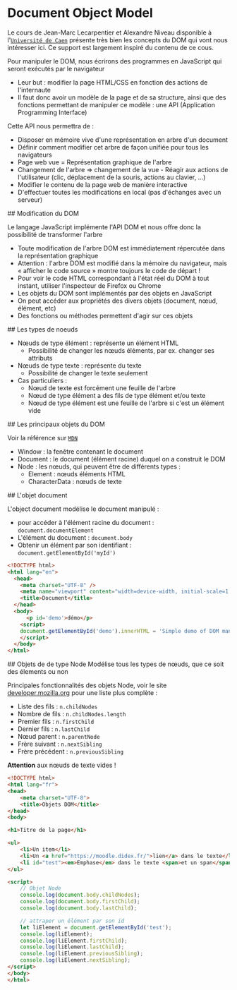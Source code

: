 # Document Object Model

Le cours de Jean-Marc Lecarpentier et Alexandre Niveau disponible à l'[`Université de Caen`](https://ensweb.users.info.unicaen.fr/pres/jml/dom/index.php) présente très bien les concepts du DOM qui vont nous intéresser ici.
Ce support est largement inspiré du contenu de ce cous.

Pour manipuler le DOM, nous écrirons des programmes en JavaScript qui seront exécutés par le navigateur
- Leur but : modifier la page HTML/CSS en fonction des actions de l'internaute
- Il faut donc avoir un modèle de la page et de sa structure, ainsi que des fonctions permettant de manipuler ce modèle : une API (Application Programming Interface)

Cette API nous permettra de :
- Disposer en mémoire vive d'une représentation en arbre d'un document
- Définir comment modifier cet arbre de façon unifiée pour tous les navigateurs
- Page web vue = Représentation graphique de l'arbre
- Changement de l'arbre => changement de la vue - Réagir aux actions de l'utilisateur (clic, déplacement de la souris, actions au clavier, ...)
- Modifier le contenu de la page web de manière interactive
- D'effectuer toutes les modifications en local (pas d'échanges avec un serveur)

## Modification du DOM

Le langage JavaScript implémente l'API DOM et nous offre donc la possibilité de transformer l'arbre
- Toute modification de l'arbre DOM est immédiatement répercutée dans la représentation graphique
- Attention : l'arbre DOM est modifié dans la mémoire du navigateur, mais « afficher le code source » montre toujours le code de départ !
- Pour voir le code HTML correspondant à l'état réel du DOM à tout instant, utiliser l'inspecteur de Firefox ou Chrome
- Les objets du DOM sont implémentés par des objets en JavaScript
- On peut accéder aux propriétés des divers objets (document, nœud, élément, etc)
- Des fonctions ou méthodes permettent d'agir sur ces objets

## Les types de noeuds

- Nœuds de type élément : représente un élément HTML
    - Possibilité de changer les nœuds éléments, par ex. changer ses attributs
- Nœuds de type texte : représente du texte
    - Possibilité de changer le texte seulement
- Cas particuliers :
    - Nœud de texte est forcément une feuille de l'arbre
    - Nœud de type élément a des fils de type élément et/ou texte
    - Nœud de type élément est une feuille de l'arbre si c'est un élément vide

## Les principaux objets du DOM

Voir la référence sur [`MDN`](https://developer.mozilla.org/en-US/docs/Web/API/Document_Object_Model)

- Window : la fenêtre contenant le document
- Document : le document (élément racine) duquel on a construit le DOM
- Node : les nœuds, qui peuvent être de différents types :
    - Element : nœuds éléments HTML
    - CharacterData : nœuds de texte

## L'objet document

L'object document modélise le document manipulé :

- pour accéder à l'élément racine du document : `document.documentElement`
- L'élément <body> du document : `document.body`
- Obtenir un élément par son identifiant : `document.getElementById('myId')`

```html
<!DOCTYPE html>
<html lang="en">
  <head>
    <meta charset="UTF-8" />
    <meta name="viewport" content="width=device-width, initial-scale=1.0" />
    <title>Document</title>
  </head>
  <body>
      <p id='demo'>démo</p>
    <script>
    document.getElementById('demo').innerHTML = 'Simple demo of DOM manipulation';
    </script>
  </body>
</html>
```

## Objets de de type Node
Modélise tous les types de nœuds, que ce soit des élements ou non

Principales fonctionnalités des objets Node, voir le site [developer.mozilla.org](https://developer.mozilla.org/en-US/docs/Web/API/Node) pour une liste plus complète :

- Liste des fils : `n.childNodes`
- Nombre de fils : `n.childNodes.length`
- Premier fils : `n.firstChild`
- Dernier fils : `n.lastChild`
- Nœud parent : `n.parentNode`
- Frère suivant : `n.nextSibling`
- Frère précédent : `n.previousSibling`

**Attention** aux nœuds de texte vides !

```html
<!DOCTYPE html>
<html lang="fr">
<head>
    <meta charset="UTF-8">
    <title>Objets DOM</title>
</head>
<body>

<h1>Titre de la page</h1>

<ul>
    <li>Un item</li>
    <li>Un <a href="https://moodle.didex.fr/">lien</a> dans le texte</li>
    <li id="test"><em>Emphase</em> dans le texte <span>et un span</span></li>
</ul>

<script>
    // Objet Node
    console.log(document.body.childNodes);
    console.log(document.body.firstChild);
    console.log(document.body.lastChild);

    // attraper un élément par son id
    let liElement = document.getElementById('test');
    console.log(liElement);
    console.log(liElement.firstChild);
    console.log(liElement.lastChild);
    console.log(liElement.previousSibling);
    console.log(liElement.nextSibling);
</script>
</body>
</html>
```